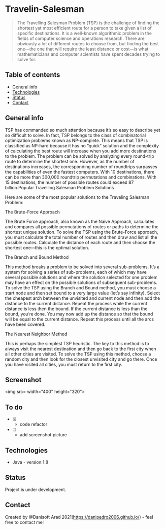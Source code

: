 # Travelin-Salesman
>The Travelling Salesman Problem (TSP) is the challenge of finding the shortest yet most efficient route for a person to take given a list of specific destinations. It is a well-known algorithmic problem in the fields of computer science and operations research.
There are obviously a lot of different routes to choose from, but finding the best one—the one that will require the least distance or cost—is what mathematicians and computer scientists have spent decades trying to solve for.

## Table of contents
* [General info](#general-info)
* [Technologies](#technologies)
* [Status](#status)
* [Contact](#contact)

## General info
TSP has commanded so much attention because it’s so easy to describe yet so difficult to solve. In fact, TSP belongs to the class of combinatorial optimization problems known as NP-complete. This means that TSP is classified as NP-hard because it has no “quick” solution and the complexity of calculating the best route will increase when you add more destinations to the problem. 
The problem can be solved by analyzing every round-trip route to determine the shortest one. However, as the number of destinations increases, the corresponding number of roundtrips surpasses the capabilities of even the fastest computers. With 10 destinations, there can be more than 300,000 roundtrip permutations and combinations. With 15 destinations, the number of possible routes could exceed 87 billion.Popular Travelling Salesman Problem Solutions  

Here are some of the most popular solutions to the Traveling Salesman Problem:  

The Brute-Force Approach  

The Brute Force approach, also known as the Naive Approach, calculates and compares all possible permutations of routes or paths to determine the shortest unique solution. To solve the TSP using the Brute-Force approach, you must calculate the total number of routes and then draw and list all the possible routes. Calculate the distance of each route and then choose the shortest one—this is the optimal solution. 

The Branch and Bound Method  

This method breaks a problem to be solved into several sub-problems. It’s a system for solving a series of sub-problems, each of which may have several possible solutions and where the solution selected for one problem may have an effect on the possible solutions of subsequent sub-problems. To solve the TSP using the Branch and Bound method, you must choose a start node and then set bound to a very large value (let’s say infinity). Select the cheapest arch between the unvisited and current node and then add the distance to the current distance. Repeat the process while the current distance is less then the bound. If the current distance is less than the bound, you’re done. You may now add up the distance so that the bound will be equal to the current distance. Repeat this process until all the arcs have been covered.

The Nearest Neighbor Method  

This is perhaps the simplest TSP heuristic. The key to this method is to always visit the nearest destination and then go back to the first city when all other cities are visited. To solve the TSP using this method, choose a random city and then look for the closest unvisited city and go there. Once you have visited all cities, you must return to the first city.  

## Screenshot
<img src= width="400"  height="320">  

## To do
- [x] - code refactor  
- [ ] - add screenshot picture

## Technologies
* Java - version 1.8

## Status
Project is under development.  

## Contact
Created by @Danisoft Arad 2021(https://danipedro2006.github.io/) - feel free to contact me!  